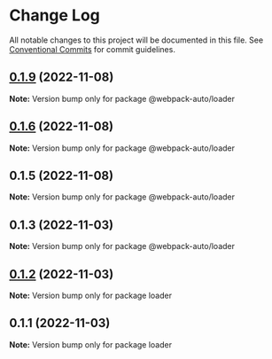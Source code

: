 # Change Log

All notable changes to this project will be documented in this file.
See [Conventional Commits](https://conventionalcommits.org) for commit guidelines.

## [0.1.9](https://github.com/ShadyMind/webpack-auto/compare/v0.1.6...v0.1.9) (2022-11-08)

**Note:** Version bump only for package @webpack-auto/loader





## [0.1.6](https://github.com/ShadyMind/webpack-auto/compare/v0.1.5...v0.1.6) (2022-11-08)

**Note:** Version bump only for package @webpack-auto/loader





## 0.1.5 (2022-11-08)

**Note:** Version bump only for package @webpack-auto/loader





## 0.1.3 (2022-11-03)

**Note:** Version bump only for package @webpack-auto/loader





## [0.1.2](https://github.com/ShadyMind/webpack-auto/compare/loader@0.1.1...loader@0.1.2) (2022-11-03)

**Note:** Version bump only for package loader





## 0.1.1 (2022-11-03)

**Note:** Version bump only for package loader

